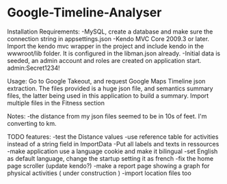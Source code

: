 # Google-Timeline-Analyser

Installation Requirements:
-MySQL, create a database and make sure the connection string in appsettings.json
-Kendo MVC Core 2009.3 or later. Import the kendo mvc wrapper in the project and include kendo in the wwwroot/lib folder. It is configured in the libman.json already.
-Initial data is seeded, an admin account and roles are created on application start. 
   admin:Secret1234!

Usage:
Go to Google Takeout, and request Google Maps Timeline json extraction.
The files provided is a huge json file, and semantics summary files, the latter being used in this application to build a summary.
Import multiple files in the Fitness section 

Notes:
-the distance from my json files seemed to be in 10s of feet. I'm converting to km.

TODO features:
-test the Distance values
-use reference table for activities instead of a string field in ImportData
-Put all labels and texts in ressources
-make application use a language cookie and make it bilingual
-set English as default language, change the startup setting it as french
-fix the home page scroller (update kendo?)
-make a report page showing a graph for physical activities ( under construction )
-import location files too
